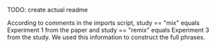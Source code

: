 TODO: create actual readme

According to comments in the imports script, study == "mix" equals Experiment 1 from the paper and study == "remix" equals Experiment 3 from the study.
We used this information to construct the full phrases.